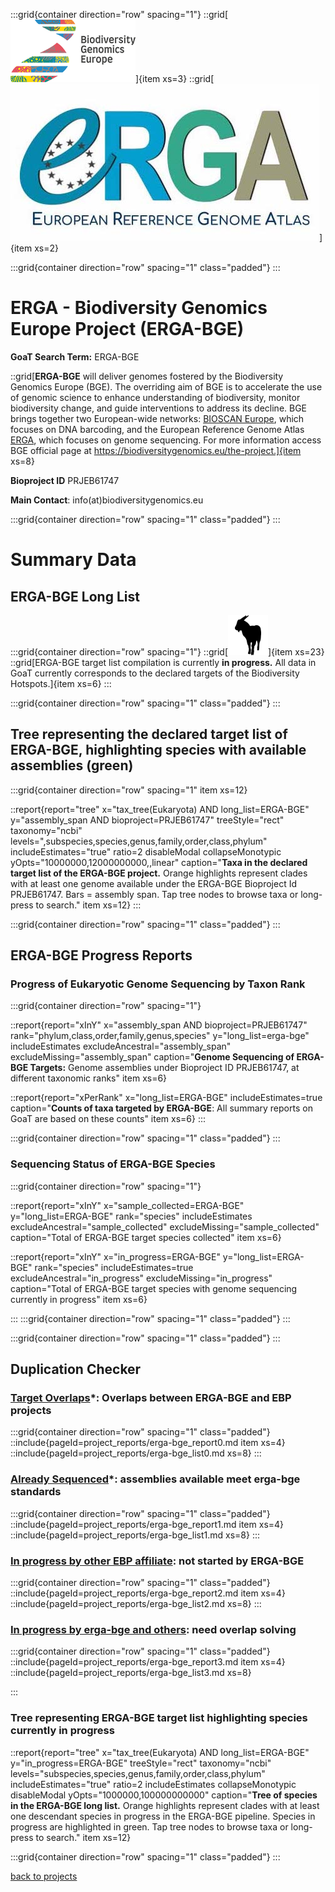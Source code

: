 
:::grid{container direction="row" spacing="1"}
::grid[![GoaT](/static/images/biodiversity_genomics.png)]{item xs=3}
::grid[![GoaT](/static/images/ERGA_logo_rect.jpg)]{item xs=2}

:::grid{container direction="row" spacing="1" class="padded"}
:::

# ERGA - Biodiversity Genomics Europe Project (ERGA-BGE)
**GoaT Search Term:** ERGA-BGE


::grid[**ERGA-BGE** will deliver genomes fostered by the Biodiversity Genomics Europe (BGE). The overriding aim of BGE is to accelerate the use of genomic science to enhance understanding of biodiversity, monitor biodiversity change, and guide interventions to address its decline. BGE brings together two  European-wide networks: [BIOSCAN Europe](https://www.bioscaneurope.org/), which focuses on DNA barcoding, and the European Reference Genome Atlas [ERGA](https://www.erga-biodiversity.eu/), which focuses on genome sequencing. For more information access BGE official page at https://biodiversitygenomics.eu/the-project.]{item xs=8}

**Bioproject ID** PRJEB61747

**Main Contact**: info(at)biodiversitygenomics.eu

:::grid{container direction="row" spacing="1" class="padded"}
:::

# Summary Data
## ERGA-BGE Long List

:::grid{container direction="row" spacing="1"}
::grid[![GoaT](/static/images/capra3.png)]{item xs=23} 
::grid[ERGA-BGE target list compilation is currently **in progress.** All data in GoaT currently corresponds to the declared targets of the Biodiversity Hotspots.]{item xs=6}
:::

:::grid{container direction="row" spacing="1" class="padded"}
:::

## Tree representing the declared target list of ERGA-BGE, highlighting species with available assemblies (green)



:::grid{container direction="row" spacing="1" item xs=12}

::report{report="tree" x="tax_tree(Eukaryota) AND long_list=ERGA-BGE" y="assembly_span AND bioproject=PRJEB61747" treeStyle="rect" taxonomy="ncbi" levels=",subspecies,species,genus,family,order,class,phylum" includeEstimates="true" ratio=2 disableModal collapseMonotypic yOpts="10000000,12000000000,,linear" caption="**Taxa in the declared target list of the ERGA-BGE project.** Orange highlights represent clades with at least one genome available under the ERGA-BGE Bioproject Id PRJEB61747. Bars = assembly span. Tap tree nodes to browse taxa or long-press to search." item xs=12}
:::


:::grid{container direction="row" spacing="1" class="padded"}
:::

## ERGA-BGE Progress Reports
### Progress of Eukaryotic Genome Sequencing by Taxon Rank
:::grid{container direction="row" spacing="1"}

::report{report="xInY" x="assembly_span AND bioproject=PRJEB61747" rank="phylum,class,order,family,genus,species" y="long_list=erga-bge" includeEstimates excludeAncestral="assembly_span" excludeMissing="assembly_span" caption="**Genome Sequencing of ERGA-BGE Targets:** Genome assemblies under Bioproject ID PRJEB61747, at different taxonomic ranks" item xs=6}

::report{report="xPerRank" x="long_list=ERGA-BGE" includeEstimates=true caption="**Counts of taxa targeted by ERGA-BGE**: All summary reports on GoaT are based on these counts" item xs=6}
:::

:::grid{container direction="row" spacing="1" class="padded"}
:::

### Sequencing Status of ERGA-BGE Species

:::grid{container direction="row" spacing="1"}

::report{report="xInY" x="sample_collected=ERGA-BGE" y="long_list=ERGA-BGE" rank="species" includeEstimates excludeAncestral="sample_collected" excludeMissing="sample_collected" caption="Total of ERGA-BGE target species collected" item xs=6}

::report{report="xInY" x="in_progress=ERGA-BGE" y="long_list=ERGA-BGE" rank="species" includeEstimates=true excludeAncestral="in_progress" excludeMissing="in_progress" caption="Total of ERGA-BGE target species with genome sequencing currently in progress" item xs=6}

:::
:::grid{container direction="row" spacing="1" class="padded"}
:::

:::grid{container direction="row" spacing="1" class="padded"}
:::

## Duplication Checker

### [Target Overlaps](https://goat.genomehubs.org/search?query=long_list%3Derga-bge%20AND%20length%28long_list%29%3E1%20AND%20tax_rank%28species%29&result=taxon&includeEstimates=true&summaryValues=count&taxonomy=ncbi&size=100&offset=0&fields=assembly_level%2Csequencing_status_erga-bge%2Csequencing_status%2Clong_list%2Cother_priority%2Cfamily_representative&names=&ranks=&report=tree&collapseMonotypic=true&treeStyle=rect&treeThreshold=2000&pointSize=15#long_list=erga-bge%20AND%20length(long_list)%3E1%20AND%20tax_rank(species))*: Overlaps between ERGA-BGE and EBP projects

:::grid{container direction="row" spacing="1" class="padded"}
::include{pageId=project_reports/erga-bge_report0.md item xs=4}
::include{pageId=project_reports/erga-bge_list0.md xs=8}
:::

### [Already Sequenced](https://goat.genomehubs.org/search?query=long_list%3Derga-bge%20AND%20bioproject%3D%21PRJEB61747%20AND%20tax_rank%28species%29%20AND%20ebp_metric_date&result=taxon&includeEstimates=true&summaryValues=count&taxonomy=ncbi&size=10&offset=0&fields=assembly_level%2Cassembly_span%2Cbioproject%2Csequencing_status%2Csequencing_status_erga-bge%2Clong_list&names=&ranks=&report=tree&cat=sequencing_status_erga-bge&collapseMonotypic=true&treeStyle=rect&treeThreshold=2000&pointSize=15#long_list%3Derga-bge%20AND%20bioproject%3D!PRJEB61747%20AND%20tax_rank(species)%20AND%20ebp_metric_date)*: assemblies available meet erga-bge standards

:::grid{container direction="row" spacing="1" class="padded"}
::include{pageId=project_reports/erga-bge_report1.md item xs=4}
::include{pageId=project_reports/erga-bge_list1.md xs=8}
:::

### [In progress by other EBP affiliate](https://goat.genomehubs.org/search?query=long_list%3Derga-bge%20AND%20length%28long_list%29%3E1%20AND%20sequencing_status%3E%3Dsample_collected%20AND%20sequencing_status_erga-bge%3Dnull%20AND%20bioproject%3D%21PRJEB61747%2Cnull%20AND%20ebp_metric_date%3Dnull%20AND%20assembly_level%3Dnull%2C%21chromosome%2C%21complete%20genome%20AND%20tax_rank%28species%29&result=taxon&includeEstimates=true&summaryValues=count&taxonomy=ncbi&size=25&offset=0&fields=assembly_level%2Cbioproject%2Csample_collected%2Csample_acquired%2Cin_progress%2Copen%2Cinsdc_open%2Csequencing_status%2Csequencing_status_erga-bge%2Clong_list&names=&ranks=&report=arc&cat=sequencing_status_erga-bge&collapseMonotypic=true&treeStyle=rect&treeThreshold=2000&pointSize=15&y=long_list%3Derga-bge&rank=species#long_list%3Derga-bge%20AND%20length(long_list)%3E1%20AND%20sequencing_status%3E%3Dsample_collected%20AND%20sequencing_status_erga-bge%3Dnull%20AND%20bioproject%3D!PRJEB61747%2Cnull%20AND%20ebp_metric_date%3Dnull%20AND%20assembly_level%3Dnull%2C!chromosome%2C!complete%20genome%20AND%20tax_rank(species)): not started by ERGA-BGE

:::grid{container direction="row" spacing="1" class="padded"}
::include{pageId=project_reports/erga-bge_report2.md item xs=4}
::include{pageId=project_reports/erga-bge_list2.md xs=8}
:::

### [In progress by erga-bge and others](https://goat.genomehubs.org/search?query=length%28sample_collected%29%3E1%20AND%20sequencing_status_erga-bge%3E%3Dsample_collected%20AND%20bioproject%3Dnull%2C%21PRJEB61747%20AND%20ebp_metric_date%3Dnull%20AND%20assembly_level%3Dnull%2C%21chromosome%2C%21complete%20genome%20AND%20tax_rank%28species%29&result=taxon&includeEstimates=true&summaryValues=count&taxonomy=ncbi&size=25&offset=0&fields=assembly_level%2Csample_collected%2Csample_acquired%2Cin_progress%2Copen%2Cinsdc_open%2Csequencing_status%2Csequencing_status_erga-bge&names=&ranks=&report=arc&cat=sequencing_status_erga-bge&collapseMonotypic=true&treeStyle=rect&treeThreshold=2000&pointSize=15&y=sequencing_status_erga-bge%3E%3Dsample_acquired&rank=species#length(sample_collected)%3E1%20AND%20sequencing_status_erga-bge%3E%3Dsample_collected%20AND%20bioproject%3Dnull%2C!PRJEB61747%20AND%20ebp_metric_date%3Dnull%20AND%20assembly_level%3Dnull%2C!chromosome%2C!complete%20genome%20AND%20tax_rank(species)): need overlap solving

:::grid{container direction="row" spacing="1" class="padded"}
::include{pageId=project_reports/erga-bge_report3.md item xs=4}
::include{pageId=project_reports/erga-bge_list3.md xs=8}


:::

### Tree representing ERGA-BGE target list highlighting species currently in progress

::report{report="tree" x="tax_tree(Eukaryota) AND long_list=ERGA-BGE" y="in_progress=ERGA-BGE" treeStyle="rect" taxonomy="ncbi" levels="subspecies,species,genus,family,order,class,phylum" includeEstimates="true" ratio=2 includeEstimates collapseMonotypic disableModal yOpts="1000000,100000000000" caption="**Tree of species in the ERGA-BGE long list.** Orange highlights represent clades with at least one descendant species in progress in the ERGA-BGE pipeline. Species in progress are highlighted in green. Tap tree nodes to browse taxa or long-press to search." item xs=12}

:::grid{container direction="row" spacing="1" class="padded"}
:::


[back to projects](/projects)
